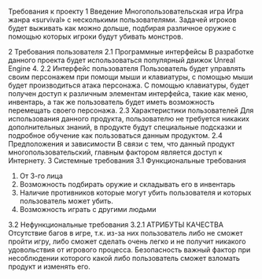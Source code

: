 Требования к проекту
1 Введение
Многопользовательская игра
Игра жанра «survival» с несколькими пользователями. Задачей игроков будет выживать как можно дольше, подбирая различное оружие с помощью которых игроки будут убивать монстров.


2 Требования пользователя
2.1 Программные интерфейсы
В разработке данного проекта будет использоваться популярный движок Unreal Engine 4. 
2.2 Интерфейс пользователя
Пользователь будет управлять своим персонажем при помощи мыши и клавиатуры, с помощью мыши будет производиться атака персонажа. С помощью клавиатуры, будет получен доступ к различным элементам интерфейса, такие как меню, инвентарь, а так же пользователь будет иметь возможность перемещать своего персонажа.
2.3 Характеристики пользователей
Для использования данного продукта, пользователю не требуется никаких дополнительных знаний, в продукте будут специальные подсказки и подробное обучение как пользоваться данным продуктом.
2.4 Предположения и зависимости
В связи с тем, что данный продукт многопользовательский, главным фактором является доступ к Интернету.
3 Системные требования
3.1 Функциональные требования
 1. От 3-го лица
 2. Возможность подбирать оружие и складывать его в инвентарь
 3. Наличие противников которые могут убить пользователя и которых пользователь может убить.
 4. Возможность играть с другими людьми

3.2 Нефункциональные требования
3.2.1 АТРИБУТЫ КАЧЕСТВА
Отсутствие багов в игре, т.к. из-за них пользователь либо не сможет пройти игру, либо сможет сделать очень легко и не получит никакого удовольствия от игрового процесса.
Безопасность важный фактор при несоблюдении которого какой либо пользователь сможет взломать продукт и изменять его.


